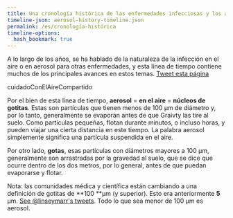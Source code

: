 ```yaml
---
title: Una cronología histórica de las enfermedades infecciosas y los aerosoles
timeline-json: aerosol-history-timeline.json
permalink: /es/cronología-histórica
timeline-options: 
  hash_bookmark: true
---
```


A lo largo de los años, se ha hablado de la naturaleza de la infección en el aire o en aerosol para otras enfermedades, y esta línea de tiempo contiene muchos de los principales avances en estos temas.  <a href="https://twitter.com/intent/tweet?url=https%3A%2F%2Fits-airborne.org%2Fes%2Fcronología-histórica&via=AerosolizedC19&text=%23COVIDisAirborne%20%23masks4All%20%23cuidadoConElAireCompartido%20%23ventilation. See: " target="_blank">Tweet esta página</a>

cuidadoConElAireCompartido

Por el bien de esta línea de tiempo, **aerosol** = **en el aire** = **núcleos de gotitas**. Estas son partículas que tienen menos de 100 μm de diámetro y, por lo tanto, generalmente se evaporan antes de que Graivty las tire al suelo. Como partículas pequeñas, flotan durante minutos, o incluso horas, y pueden viajar una cierta distancia en este tiempo. La palabra aerosol simplemente significa una partícula suspendida en el aire.

Por otro lado, **gotas**, esas partículas con diámetros mayores a 100 μm, generalmente son arrastradas por la gravedad al suelo, que se dice que ocurre dentro de los dos metros, por lo general, antes de que puedan evaporarse y flotar.

Nota: las comunidades médica y científica están cambiando a una definición de gotitas de **100 **μm (y superior). Esto era anteriormente **5** μm. <a target="_blank" href="https://twitter.com/linseymarr/status/1336318245348003840">See @linseymarr's tweets</a>. Todo lo que sea menor de 100 μm es aerosol.
